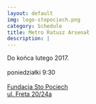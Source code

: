 ```yaml
---
layout: default
img: logo-stopociech.png
category: Schedule
title: Metro Ratusz Arsenał
description: |
---
```

Do końca lutego 2017.<br/><br/>
poniedziałki 9:30 <br/><br/>
<a href="www.stopociech.pl">Fundacja Sto Pociech</a><br/>
<a href="https://www.google.pl/maps/place/Fundacja+%22Sto+Pociech%22/@52.2518031,21.0059287,17z/data=!3m1!4b1!4m5!3m4!1s0x471ecc6fd475ddcf:0x39db188d49d5be8b!8m2!3d52.2517998!4d21.0081227?hl=en">ul. Freta 20/24a</a><br/>

